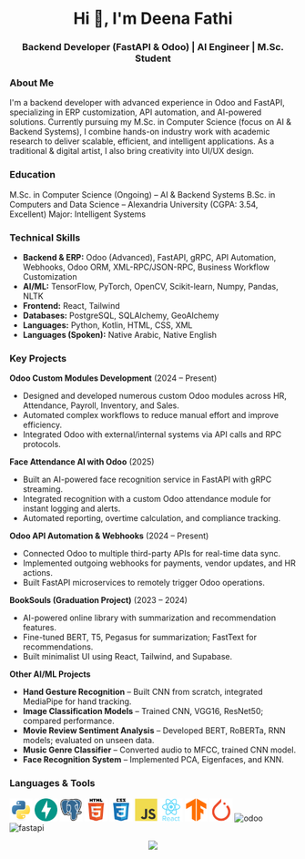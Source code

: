 <h1 align="center">Hi 👋, I'm Deena Fathi</h1>
<h3 align="center">Backend Developer (FastAPI & Odoo) | AI Engineer | M.Sc. Student</h3>

<h3 align="left">About Me</h3>
<p>
I'm a backend developer with advanced experience in Odoo and FastAPI, specializing in ERP customization, API automation, and AI-powered solutions.  
Currently pursuing my M.Sc. in Computer Science (focus on AI & Backend Systems), I combine hands-on industry work with academic research to deliver scalable, efficient, and intelligent applications.  
As a traditional & digital artist, I also bring creativity into UI/UX design.
</p>

<h3 align="left">Education</h3>
<p>
M.Sc. in Computer Science (Ongoing) – AI & Backend Systems  
B.Sc. in Computers and Data Science – Alexandria University (CGPA: 3.54, Excellent)  
Major: Intelligent Systems
</p>

<h3 align="left">Technical Skills</h3>
<ul>
  <li><b>Backend & ERP:</b> Odoo (Advanced), FastAPI, gRPC, API Automation, Webhooks, Odoo ORM, XML-RPC/JSON-RPC, Business Workflow Customization</li>
  <li><b>AI/ML:</b> TensorFlow, PyTorch, OpenCV, Scikit-learn, Numpy, Pandas, NLTK</li>
  <li><b>Frontend:</b> React, Tailwind</li>
  <li><b>Databases:</b> PostgreSQL, SQLAlchemy, GeoAlchemy</li>
  <li><b>Languages:</b> Python, Kotlin, HTML, CSS, XML</li>
  <li><b>Languages (Spoken):</b> Native Arabic, Native English</li>
</ul>

<h3 align="left">Key Projects</h3>

**Odoo Custom Modules Development** (2024 – Present)  
- Designed and developed numerous custom Odoo modules across HR, Attendance, Payroll, Inventory, and Sales.  
- Automated complex workflows to reduce manual effort and improve efficiency.  
- Integrated Odoo with external/internal systems via API calls and RPC protocols.

**Face Attendance AI with Odoo** (2025)  
- Built an AI-powered face recognition service in FastAPI with gRPC streaming.  
- Integrated recognition with a custom Odoo attendance module for instant logging and alerts.  
- Automated reporting, overtime calculation, and compliance tracking.

**Odoo API Automation & Webhooks** (2024 – Present)  
- Connected Odoo to multiple third-party APIs for real-time data sync.  
- Implemented outgoing webhooks for payments, vendor updates, and HR actions.  
- Built FastAPI microservices to remotely trigger Odoo operations.

**BookSouls (Graduation Project)** (2023 – 2024)  
- AI-powered online library with summarization and recommendation features.  
- Fine-tuned BERT, T5, Pegasus for summarization; FastText for recommendations.  
- Built minimalist UI using React, Tailwind, and Supabase.

**Other AI/ML Projects**  
- **Hand Gesture Recognition** – Built CNN from scratch, integrated MediaPipe for hand tracking.  
- **Image Classification Models** – Trained CNN, VGG16, ResNet50; compared performance.  
- **Movie Review Sentiment Analysis** – Developed BERT, RoBERTa, RNN models; evaluated on unseen data.  
- **Music Genre Classifier** – Converted audio to MFCC, trained CNN model.  
- **Face Recognition System** – Implemented PCA, Eigenfaces, and KNN.

<h3 align="left">Languages & Tools</h3>
<p align="left">
  <img src="https://raw.githubusercontent.com/devicons/devicon/master/icons/python/python-original.svg" alt="python" width="40" height="40"/>
  <img src="https://raw.githubusercontent.com/devicons/devicon/master/icons/fastapi/fastapi-original.svg" alt="fastapi" width="40" height="40"/>
  <img src="https://raw.githubusercontent.com/devicons/devicon/master/icons/postgresql/postgresql-original.svg" alt="postgresql" width="40" height="40"/>
  <img src="https://raw.githubusercontent.com/devicons/devicon/master/icons/html5/html5-original-wordmark.svg" alt="html5" width="40" height="40"/>
  <img src="https://raw.githubusercontent.com/devicons/devicon/master/icons/css3/css3-original-wordmark.svg" alt="css3" width="40" height="40"/>
  <img src="https://raw.githubusercontent.com/devicons/devicon/master/icons/javascript/javascript-original.svg" alt="javascript" width="40" height="40"/>
  <img src="https://raw.githubusercontent.com/devicons/devicon/master/icons/react/react-original-wordmark.svg" alt="react" width="40" height="40"/>
  <img src="https://raw.githubusercontent.com/devicons/devicon/master/icons/tensorflow/tensorflow-original.svg" alt="tensorflow" width="40" height="40"/>
  <img src="https://raw.githubusercontent.com/devicons/devicon/master/icons/pytorch/pytorch-original.svg" alt="pytorch" width="40" height="40"/>
  <img src="https://odoocdn.com/openerp_website/static/src/img/assets/svg/odoo_logo.svg" alt="odoo" width="40" height="40"/>
  <img src="https://raw.githubusercontent.com/tiangolo/fastapi/master/docs/en/docs/img/logo-margin/logo-teal.svg" alt="fastapi" width="40" height="40"/>
</p>

<div id="header" align="center">
  <img src="https://media.giphy.com/media/paTz7UZbPfTZFRYnnB/giphy.gif" width="100"/>
</div>
